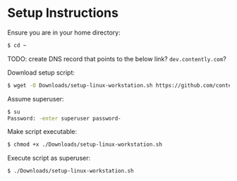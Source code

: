 # Setup Instructions

Ensure you are in your home directory:
```bash
$ cd ~
```
TODO: create DNS record that points to the below link? `dev.contently.com`? 

Download setup script:
```bash
$ wget -O Downloads/setup-linux-workstation.sh https://github.com/contently/linux-workstation/releases/latest/download/setup-linux-workstation.sh
```

Assume superuser:
```bash
$ su
Password: -enter superuser password-
```

Make script executable:
```bash
$ chmod +x ./Downloads/setup-linux-workstation.sh
```

Execute script as superuser:
```bash
$ ./Downloads/setup-linux-workstation.sh
```

